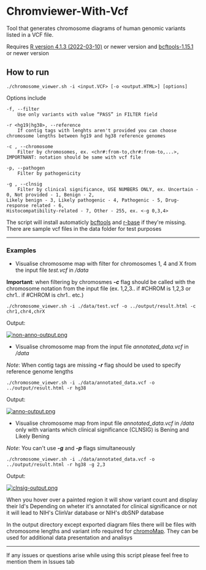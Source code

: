 # Chromviewer-With-Vcf
Tool that generates chromosome diagrams of human genomic variants listed in a VCF file.

Requires [R version 4.1.3 (2022-03-10)](https://www.r-project.org/) or newer version
and [bcftools-1.15.1](https://samtools.github.io/bcftools/) or newer version

## How to run
`./chromosome_viewer.sh -i <input.VCF> [-o <output.HTML>] [options]`

Options include

	-f, --filter
		Use only variants with value “PASS” in FILTER field
  
	-r <hg19|hg38>, --reference
		If contig tags with lenghts aren't provided you can choose chromosome lengths between hg19 and hg38 reference genomes

	-c , --chromosome
		Filter by chromosomes, ex. <chr#:from-to,chr#:from-to,...>, IMPORTNANT: notation should be same with vcf file

	-p, --pathogen
		Filter by pathogenicity

	-g , --clnsig
		Filter by clinical significance, USE NUMBERS ONLY, ex. Uncertain - 0, Not provided - 1, Benign - 2,
    Likely benign - 3, Likely pathogenic - 4, Pathogenic - 5, Drug-response related - 6,
    Histocompatibility-related - 7, Other - 255, ex. <-g 0,3,4>


The script will install automaticly [bcftools](https://samtools.github.io/bcftools/) and [r-base](https://www.r-project.org/) if they're missing.
There are sample vcf files in the data folder for test purposes

---

### Examples
- Visualise chromosome map with filter for chromosomes 1, 4 and X from the input file *test.vcf* in */data*

**Important**: when filtering by chromosmes ***-c*** flag should be called with the chromosome notation from the input file (ex. 1,2,3.. if #CHROM is 1,2,3 or chr1.. if #CHROM is chr1.. etc.)

`./chromosome_viewer.sh -i ./data/test.vcf -o ../output/result.html -c chr1,chr4,chrX`

Output:

[![non-anno-output.png](https://i.postimg.cc/4NvRrSnn/non-anno-output.png)](https://postimg.cc/3dwqG9XH)

- Visualise chromosome map from the input file *annotated_data.vcf* in */data*

*Note*: When contig tags are missing ***-r*** flag should be used to specify reference genome lengths

`./chromosome_viewer.sh -i ./data/annotated_data.vcf -o ../output/result.html -r hg38`

Output:

[![anno-output.png](https://i.postimg.cc/28k0Sc21/anno-output.png)](https://postimg.cc/8sYRyH8G)

- Visualise chromosome map from input file *annotated_data.vcf* in */data* only with variants which clinical significance (CLNSIG) is Bening and Likely Bening

*Note*: You can't use ***-g*** and ***-p*** flags simultaneously
 
`./chromosome_viewer.sh -i ./data/annotated_data.vcf -o ../output/result.html -r hg38 -g 2,3`

Output:

[![clnsig-output.png](https://i.postimg.cc/FF8X7CPs/clnsig-output.png)](https://postimg.cc/JtN2FxV9)

When you hover over a painted region it will show variant count and display their Id's
Depending on wheter it's annotated for clinical significance or not it will lead to NIH's ClinVar database or NIH's dbSNP database

In the output directory except exported diagram files there will be files with chromosome lengths and variant info required for <a href="https://lakshay-anand.github.io/chromoMap/docs.html" target="_blank">chromoMap</a>. They can be used for additional data presentation and analisys

---

If any issues or questions arise while using this script please feel free to mention them in Issues tab

